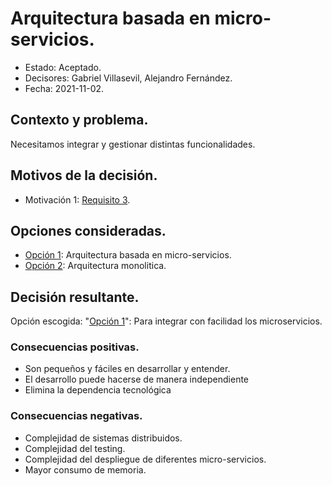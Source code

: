 # Arquitectura basada en micro-servicios.

* Estado: Aceptado.
* Decisores: Gabriel Villasevil, Alejandro Fernández.
* Fecha: 2021-11-02.

## Contexto y problema.

Necesitamos integrar y gestionar distintas funcionalidades.

## Motivos de la decisión.

* Motivación 1: [Requisito 3](https://github.com/santo2927/DAS-2021-22-/blob/master/Requisitos/R3%20Integrar%20Microservicios.txt).

## Opciones consideradas.

* [Opción 1](https://github.com/santo2927/DAS-2021-22-/edit/master/Decisión%20de%20diseño%204.1.md): Arquitectura basada en micro-servicios.
* [Opción 2](https://github.com/santo2927/DAS-2021-22-/edit/master/Decisión%20de%20diseño%204.2.md): Arquitectura monolitica.

## Decisión resultante.

Opción escogida: "[Opción 1](https://github.com/santo2927/DAS-2021-22-/edit/master/Decisión%20de%20diseño%204.1.md)": Para integrar con facilidad los microservicios.

### Consecuencias positivas.

* Son pequeños y fáciles en desarrollar y entender.
* El desarrollo puede hacerse de manera independiente
* Elimina la dependencia tecnológica

### Consecuencias negativas.

* Complejidad de sistemas distribuidos.
* Complejidad del testing.
* Complejidad del despliegue de diferentes micro-servicios.
* Mayor consumo de memoria.
